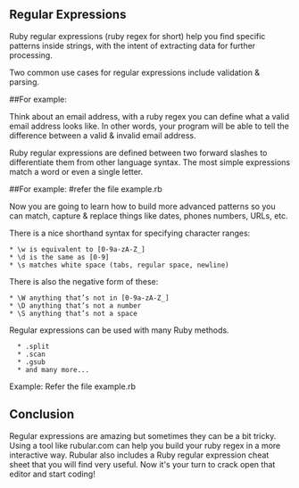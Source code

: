 Regular Expressions
-

Ruby regular expressions (ruby regex for short) help you find specific patterns inside strings, with the intent of extracting data for further processing.

Two common use cases for regular expressions include validation & parsing.

##For example:

Think about an email address, with a ruby regex you can define what a valid email address looks like. In other words, your program will be able to tell the difference between a valid & invalid email address.


Ruby regular expressions are defined between two forward slashes to differentiate them from other language syntax. The most simple expressions match a word or even a single letter.

##For example:
#refer the file example.rb


Now you are going to learn how to build more advanced patterns so you can match, capture & replace things like dates, phones numbers, URLs, etc.


There is a nice shorthand syntax for specifying character ranges:

    * \w is equivalent to [0-9a-zA-Z_]
    * \d is the same as [0-9]
    * \s matches white space (tabs, regular space, newline)
There is also the negative form of these:

    * \W anything that’s not in [0-9a-zA-Z_]
    * \D anything that’s not a number
    * \S anything that’s not a space


Regular expressions can be used with many Ruby methods.

      * .split
      * .scan
      * .gsub
      * and many more...
Example: Refer the file example.rb

Conclusion
-

Regular expressions are amazing but sometimes they can be a bit tricky. Using a tool like rubular.com can help you build your ruby regex in a more interactive way.
Rubular also includes a Ruby regular expression cheat sheet that you will find very useful.
Now it's your turn to crack open that editor and start coding!
